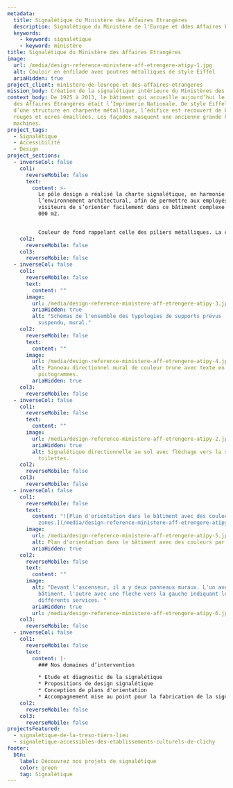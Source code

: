```yaml
---
metadata:
  title: Signalétique du Ministère des Affaires Etrangères
  description: Signalétique du Ministère de l'Europe et ddes Affaires Etrangères
  keywords:
    - keyword: signaletique
    - keyword: ministère
title: Signalétique du Ministère des Affaires Etrangères
image:
  url: /media/design-reference-ministere-aff-etrengere-atipy-1.jpg
  alt: Couloir en enfilade avec poutres métalliques de style Eiffel
  ariaHidden: true
project_client: ministere-de-leurope-et-des-affaires-etrangeres
mission_body: Création de la signalétique intérieure du Ministères des Affaires Étrangères
context_body: De 1925 à 2013, le bâtiment qui accueille aujourd’hui le Ministère
  des Affaires Etrangères était l’Imprimerie Nationale. De style Eiffel, doté
  d’une structure en charpente métallique, l’édifice est recouvert de briques
  rouges et ocres émaillées. Les façades masquent une ancienne grande halle des
  machines.
project_tags:
  - Signalétique
  - Accessibilité
  - Design
project_sections:
  - inverseCol: false
    col1:
      reverseMobile: false
      text:
        content: >-
          Le pôle design a réalisé la charte signalétique, en harmonie avec
          l’environnement architectural, afin de permettre aux employés et
          visiteurs de s’orienter facilement dans ce bâtiment complexe de 31
          000 m2.


          Couleur de fond rappelant celle des piliers métalliques. La couleur foncé permet un très bon contraste avec l’utilisation du blanc ou du bleu clair pour le texte et les pictogrammes.
    col2:
      reverseMobile: false
    col3:
      reverseMobile: false
  - inverseCol: false
    col1:
      reverseMobile: false
      text:
        content: ""
      image:
        url: /media/design-reference-ministere-aff-etrengere-atipy-3.jpg
        ariaHidden: true
        alt: "Schémas de l'ensemble des typologies de supports prévus : imposte,
          suspendu, mural."
    col2:
      reverseMobile: false
      text:
        content: ""
      image:
        url: /media/design-reference-ministere-aff-etrengere-atipy-4.jpg
        alt: Panneau directionnel mural de couleur brune avec texte en blanc et
          pictogrammes.
        ariaHidden: true
    col3:
      reverseMobile: false
  - inverseCol: false
    col1:
      reverseMobile: false
      text:
        content: ""
      image:
        url: /media/design-reference-ministere-aff-etrengere-atipy-2.jpg
        ariaHidden: true
        alt: Signalétique directionnelle au sol avec fléchage vers la sortie et les
          toilettes.
    col2:
      reverseMobile: false
    col3:
      reverseMobile: false
  - inverseCol: false
    col1:
      reverseMobile: false
      text:
        content: "![Plan d'orientation dans le bâtiment avec des couleurs par
          zones.](/media/design-reference-ministere-aff-etrengere-atipy-5.jpg)"
      image:
        url: /media/design-reference-ministere-aff-etrengere-atipy-5.jpg
        alt: Plan d'orientation dans le bâtiment avec des couleurs par zones.
        ariaHidden: true
    col2:
      reverseMobile: false
      text:
        content: ""
      image:
        alt: "Devant l'ascenseur, il a y deux panneaux muraux. L'un avec le plan du
          bâtiment, l'autre avec une flèche vers la gauche indiquant les
          différents services. "
        ariaHidden: true
        url: /media/design-reference-ministere-aff-etrengere-atipy-6.jpg
    col3:
      reverseMobile: false
  - inverseCol: false
    col1:
      reverseMobile: false
      text:
        content: |-
          ### Nos domaines d’intervention

          * Etude et diagnostic de la signalétique 
          * Propositions de design signalétique
          * Conception de plans d'orientation
          * Accompagnement mise au point pour la fabrication de la signalétique
    col2:
      reverseMobile: false
    col3:
      reverseMobile: false
projectsFeatured:
  - signaletique-de-la-treso-tiers-lieu
  - signaletique-accessibles-des-etablissements-culturels-de-clichy
footer:
  btn:
    label: Découvrez nos projets de signalétique
    color: green
    tag: Signalétique
---
```

